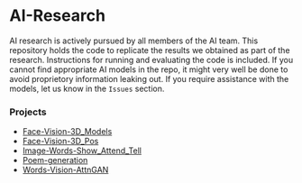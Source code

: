 # AI-Research
AI research is actively pursued by all members of the AI team.
This repository holds the code to replicate the results we obtained as part of the research.
Instructions for running and evaluating the code is included.
If you cannot find appropriate AI models in the repo, it might very well be done to avoid proprietory information leaking out. If you require assistance with the models, let us know in the ```Issues``` section.

### Projects
* [Face-Vision-3D_Models](https://github.com/accubits/AI-Research/blob/master/Face-Vision-3D_Models/README.md)
* [Face-Vision-3D_Pos](https://github.com/accubits/AI-Research/blob/master/Face-Vision-3D_Pose/README.md)
* [Image-Words-Show_Attend_Tell](https://github.com/accubits/AI-Research/blob/master/Image-Words-Show_Attend_Tell/README.md)
* [Poem-generation](https://github.com/accubits/AI-Research/blob/master/Poem-generation/README.md)
* [Words-Vision-AttnGAN](https://github.com/accubits/AI-Research/tree/master/Words-Vision-AttnGAN)
